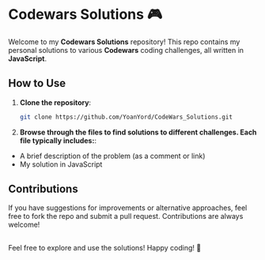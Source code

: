 # Codewars Solutions 🎮

Welcome to my **Codewars Solutions** repository! This repo contains my personal solutions to various **Codewars** coding challenges, all written in **JavaScript**.

## How to Use

1. **Clone the repository**:
   ```bash
   git clone https://github.com/YoanYord/CodeWars_Solutions.git

2. **Browse through the files to find solutions to different challenges. Each file typically includes:**:
- A brief description of the problem (as a comment or link)
- My solution in JavaScript

## Contributions

If you have suggestions for improvements or alternative approaches, feel free to fork the repo and submit a pull request. Contributions are always welcome!

## 
Feel free to explore and use the solutions! Happy coding! 🎉

